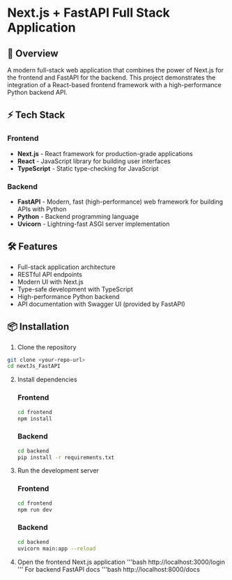 # Next.js + FastAPI Full Stack Application

## 🚀 Overview
A modern full-stack web application that combines the power of Next.js for the frontend and FastAPI for the backend. This project demonstrates the integration of a React-based frontend framework with a high-performance Python backend API.

## ⚡ Tech Stack

### Frontend
- **Next.js** - React framework for production-grade applications
- **React** - JavaScript library for building user interfaces
- **TypeScript** - Static type-checking for JavaScript

### Backend
- **FastAPI** - Modern, fast (high-performance) web framework for building APIs with Python
- **Python** - Backend programming language
- **Uvicorn** - Lightning-fast ASGI server implementation

## 🛠️ Features
- Full-stack application architecture
- RESTful API endpoints
- Modern UI with Next.js
- Type-safe development with TypeScript
- High-performance Python backend
- API documentation with Swagger UI (provided by FastAPI)

## 📦 Installation

1. Clone the repository
```bash
git clone <your-repo-url>
cd nextJs_FastAPI
```
2. Install dependencies
    ### Frontend
    ```bash
    cd frontend
    npm install
    ```
    ### Backend
    ```bash
    cd backend
    pip install -r requirements.txt
    ```
3. Run the development server
    ### Frontend
    ```bash
    cd frontend
    npm run dev
    ```
    ### Backend
    ```bash
    cd backend
    uvicorn main:app --reload
    ```
4. Open the frontend Next.js application
    '''bash
    http://localhost:3000/login
    '''
    For backend FastAPI docs
    '''bash
    http://localhost:8000/docs
    ```